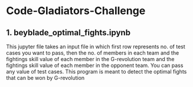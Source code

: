 # Code-Gladiators-Challenge  

## __1.__ beyblade_optimal_fights.ipynb  
This jupyter file takes an input file in which first row represents no. of test cases you want to pass, then the no. of members in each team and the fightings skill value of each member in the G-revolution team and the fightings skill value of each member in the opponent team. You can pass any value of test cases. This program is meant to detect the optimal fights that can be won by G-revolution   
